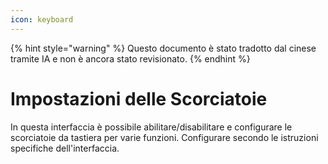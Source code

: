 ```yaml
---
icon: keyboard
---
```


{% hint style="warning" %}
Questo documento è stato tradotto dal cinese tramite IA e non è ancora stato revisionato.
{% endhint %}

# Impostazioni delle Scorciatoie

In questa interfaccia è possibile abilitare/disabilitare e configurare le scorciatoie da tastiera per varie funzioni. Configurare secondo le istruzioni specifiche dell'interfaccia.